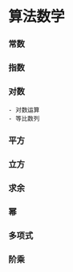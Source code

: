 <!--
 * @Descripttion: 
 * @version: 
 * @Author: WangShuaibing
 * @Date: 2020-10-22 14:24:21
 * @LastEditors: WangShuaibing
 * @LastEditTime: 2020-10-25 11:30:07
-->
# 算法数学


### 常数

### 指数

### 对数
    - 对数运算
    - 等比数列

### 平方

### 立方

### 求余

### 幂

### 多项式

### 阶乘



